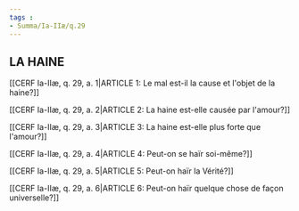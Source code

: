 ```yaml
---
tags : 
- Summa/Ia-IIæ/q.29
---
```


## LA HAINE

[[CERF Ia-IIæ, q. 29, a. 1|ARTICLE 1: Le mal est-il la cause et l'objet de la haine?]]

[[CERF Ia-IIæ, q. 29, a. 2|ARTICLE 2: La haine est-elle causée par l'amour?]]

[[CERF Ia-IIæ, q. 29, a. 3|ARTICLE 3: La haine est-elle plus forte que l'amour?]]

[[CERF Ia-IIæ, q. 29, a. 4|ARTICLE 4: Peut-on se haïr soi-même?]]

[[CERF Ia-IIæ, q. 29, a. 5|ARTICLE 5: Peut-on haïr la Vérité?]]

[[CERF Ia-IIæ, q. 29, a. 6|ARTICLE 6: Peut-on haïr quelque chose de façon universelle?]]

